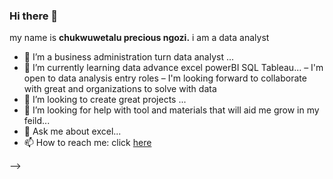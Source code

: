 ### Hi there 👋
my name is **chukwuwetalu precious ngozi.** i am a data analyst 
- 🔭 I’m a business administration turn data analyst  ...
- 🌱 I’m currently learning data advance excel powerBI SQL Tableau...
– I'm open to data analysis entry roles 
– I'm looking forward to collaborate with great and organizations to solve with data
- 👯 I’m looking to create  great projects ...
- 🤔 I’m looking for help with tool and materials that will aid me grow in my feild...
- 💬 Ask me about excel...
- 📫 How to reach me: click [here](https://www.linkedin.com/in/chukwuwetalu-ngoziprecious-a81a33248?utm_source=share&utm_campaign=share_via&utm_content=profile&utm_medium=android_app)

-->
